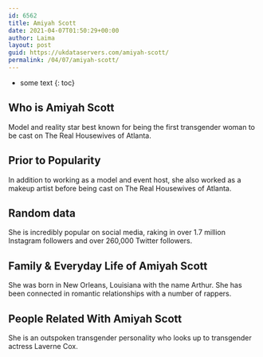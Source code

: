 ```yaml
---
id: 6562
title: Amiyah Scott
date: 2021-04-07T01:50:29+00:00
author: Laima
layout: post
guid: https://ukdataservers.com/amiyah-scott/
permalink: /04/07/amiyah-scott/
---
```


* some text
{: toc}


## Who is Amiyah Scott
                  
                  
                  
Model and reality star best known for being the first transgender woman to be cast on The Real Housewives of Atlanta.
                  
              
            
              
            
                
                
                
## Prior to Popularity
                  
                  
                  
In addition to working as a model and event host, she also worked as a makeup artist before being cast on The Real Housewives of Atlanta.
                  
              
            
              
            
                
                
                
## Random data
                  
                  
                  
She is incredibly popular on social media, raking in over 1.7 million Instagram followers and over 260,000 Twitter followers.
                  
              
            
              
            
                
                
                
## Family & Everyday Life of Amiyah Scott
                  
                  
                  
She was born in New Orleans, Louisiana with the name Arthur. She has been connected in romantic relationships with a number of rappers.
                  
              
            
              
            
                
                
                
## People Related With Amiyah Scott
                  
                  
                  
She is an outspoken transgender personality who looks up to transgender actress Laverne Cox.
                  
              
            
              
            
                
              
            
              
              
            
            
              
            
          
          
          